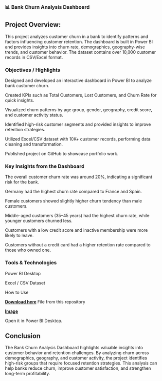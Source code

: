 ### 📊 Bank Churn Analysis Dashboard

## Project Overview:

This project analyzes customer churn in a bank to identify patterns and factors influencing customer retention. The dashboard is built in Power BI and provides insights into churn rate, demographics, geography-wise trends, and customer behavior. The dataset contains over 10,000 customer records in CSV/Excel format.

### Objectives / Highlights

Designed and developed an interactive dashboard in Power BI to analyze bank customer churn.

Created KPIs such as Total Customers, Lost Customers, and Churn Rate for quick insights.

Visualized churn patterns by age group, gender, geography, credit score, and customer activity status.

Identified high-risk customer segments and provided insights to improve retention strategies.

Utilized Excel/CSV dataset with 10K+ customer records, performing data cleaning and transformation.

Published project on GitHub to showcase portfolio work.

### Key Insights from the Dashboard

The overall customer churn rate was around 20%, indicating a significant risk for the bank.

Germany had the highest churn rate compared to France and Spain.

Female customers showed slightly higher churn tendency than male customers.

Middle-aged customers (35–45 years) had the highest churn rate, while younger customers churned less.

Customers with a low credit score and inactive membership were more likely to leave.

Customers without a credit card had a higher retention rate compared to those who owned one.

### Tools & Technologies

Power BI Desktop

Excel / CSV Dataset

How to Use

[**Download here**](https://github.com/Perapoguvijay/bank-churn-analysis-dashboard/blob/main/Bank%20Churn%20Analysis.pbix) File from this repository

[**Image**](https://github.com/Perapoguvijay/bank-churn-analysis-dashboard/commit/aa60b483f7bd1d9d460304e3aef05862f6a3fe9f)

Open it in Power BI Desktop.


## Conclusion
The Bank Churn Analysis Dashboard highlights valuable insights into customer behavior and retention challenges. By analyzing churn across demographics, geography, and customer activity, the project identifies high-risk groups that require focused retention strategies. This analysis can help banks reduce churn, improve customer satisfaction, and strengthen long-term profitability.
